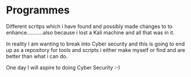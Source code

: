 # Programmes
Different scritps which i have found and possibly made changes to to enhance...........also because i lost a Kali machine and all that was in it.

In reality I am wanting to break into Cyber security and this is going to end up as a repository for tools and scripts i either make myself or find and are better than what i can do.

One day I will aspire to doing Cyber Security :-)
